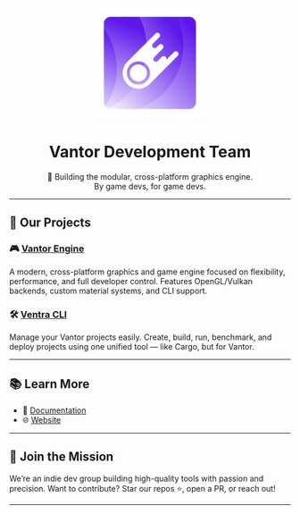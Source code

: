 <p align="center">
  <img src="../assets/VantorLogo.png" alt="VantorStudio Logo" width="200"/>
</p>

<h1 align="center">Vantor Development Team</h1>

<p align="center">
  🚀 Building the modular, cross-platform graphics engine.<br>
                By game devs, for game devs.
</p>

---

## 🧩 Our Projects

### 🎮 [Vantor Engine](https://github.com/LukasRennhofer/Vantor)
A modern, cross-platform graphics and game engine focused on flexibility, performance, and full developer control. Features OpenGL/Vulkan backends, custom material systems, and CLI support.

### 🛠️ [Ventra CLI](https://github.com/LukasRennhofer/Ventra)
Manage your Vantor projects easily. Create, build, run, benchmark, and deploy projects using one unified tool — like Cargo, but for Vantor.

---

## 📚 Learn More

- 📖 [Documentation](https://vantor.net/)
- 🌐 [Website](https://vantor.net/)

---

## 👥 Join the Mission

We’re an indie dev group building high-quality tools with passion and precision.
Want to contribute? Star our repos ⭐, open a PR, or reach out!

---